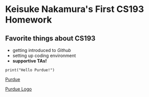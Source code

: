 # Keisuke Nakamura's First CS193 Homework

## Favorite things about CS193
- getting introduced to _Github_
- setting up coding environment 
- **supportive TAs!**

```
print("Hello Purdue!")
```

[Purdue](https://www.purdue.edu/)

[Purdue Logo](https://yt3.googleusercontent.com/ytc/AOPolaRgjP00ZD6kLt2taiCWYkQ4Zebc7QE7lskRleJjRA=s900-c-k-c0x00ffffff-no-rj)
